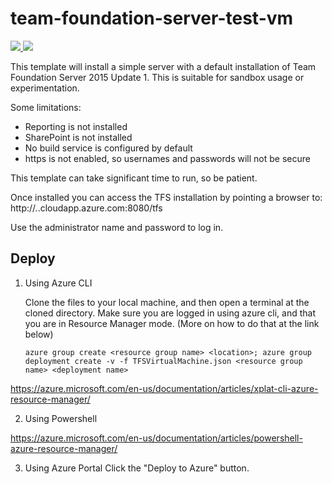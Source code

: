 ﻿# team-foundation-server-test-vm

<a href="https://portal.azure.com/#create/Microsoft.Template/uri/https%3A%2F%2Fraw.githubusercontent.com%2FJamesCarscadden%2Fteam-foundation-server-test-vm%2Fmaster%2Farm-tfs-sandbox.json" target="_blank">
    <img src="http://azuredeploy.net/deploybutton.png"/>
</a>
<a href="http://armviz.io/#/?load=https%3A%2F%2Fraw.githubusercontent.com%2FJamesCarscadden%2Fteam-foundation-server-test-vm%2Fmaster%2Farm-tfs-sandbox.json" target="_blank">
    <img src="http://armviz.io/visualizebutton.png"/>
</a>

This template will install a simple server with a default installation of Team Foundation Server 2015 Update 1. This is suitable for sandbox usage or experimentation.

Some limitations:

- Reporting is not installed
- SharePoint is not installed
- No build service is configured by default
- https is not enabled, so usernames and passwords will not be secure

This template can take significant time to run, so be patient.

Once installed you can access the TFS installation by pointing a browser to: http://<public dns name>.<azure location>.cloudapp.azure.com:8080/tfs

Use the administrator name and password to log in.

## Deploy

1. Using Azure CLI

    Clone the files to your local machine, and then open a terminal at the cloned directory. Make sure you are logged in using azure cli, and that you are in Resource Manager mode. (More on how to do that at the link below)

    ```
    azure group create <resource group name> <location>; azure group deployment create -v -f TFSVirtualMachine.json <resource group name> <deployment name>
    ```

  https://azure.microsoft.com/en-us/documentation/articles/xplat-cli-azure-resource-manager/

2. Using Powershell

  https://azure.microsoft.com/en-us/documentation/articles/powershell-azure-resource-manager/

3. Using Azure Portal
  Click the "Deploy to Azure" button.
